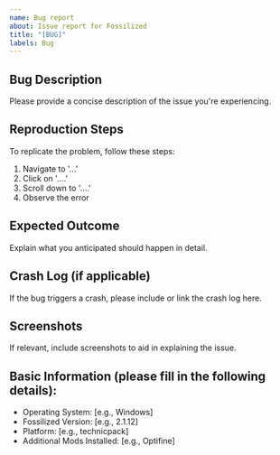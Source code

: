 ```yaml
---
name: Bug report
about: Issue report for Fossilized
title: "[BUG]"
labels: Bug
---
```


## Bug Description
Please provide a concise description of the issue you're experiencing.

## Reproduction Steps
To replicate the problem, follow these steps:
1. Navigate to '...'
2. Click on '....'
3. Scroll down to '....'
4. Observe the error

## Expected Outcome
Explain what you anticipated should happen in detail.

## Crash Log (if applicable)
If the bug triggers a crash, please include or link the crash log here.

## Screenshots
If relevant, include screenshots to aid in explaining the issue.

## Basic Information (please fill in the following details):
 - Operating System: [e.g., Windows]
 - Fossilized Version: [e.g., 2.1.12]
 - Platform: [e.g., technicpack]
 - Additional Mods Installed: [e.g., Optifine]
